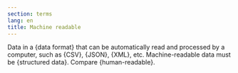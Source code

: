 ```yaml
---
section: terms
lang: en
title: Machine readable
---
```


Data in a {data format} that can be automatically read and processed by a computer, such as {CSV}, {JSON}, {XML}, etc. Machine-readable data must be {structured data}. Compare {human-readable}.